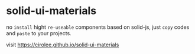 # solid-ui-materials

no `install` hight `re-useable` components based on solid-js, just `copy` codes and `paste` to your projects.

visit https://cirolee.github.io/solid-ui-materials
